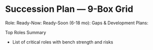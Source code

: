 # Succession Plan — 9-Box Grid

Role: <name>
Ready-Now: <candidates>
Ready-Soon (6-18 mo): <candidates>
Gaps & Development Plans: <notes>

Top Roles Summary
- List of critical roles with bench strength and risks
